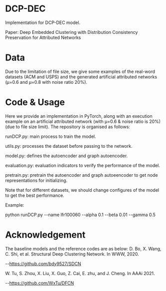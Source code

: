 # DCP-DEC
Implementation for DCP-DEC model.

Paper: Deep Embedded Clustering with Distribution Consistency Preservation for Attributed Networks

# Data
Due to the limitation of file size, we give some examples of the real-word datasets (ACM and USPS) and the generated artificial attributed networks (μ=0.6 and μ=0.8 with noise ratio 20%).

# Code & Usage
Here we provide an implementation in PyTorch, along with an execution example on an artificial attributed network (with μ=0.6 & noise ratio is 20%)(due to file size limit). The repository is organised as follows:

runDCP.py: main process to train the model.

utils.py: processes the dataset before passing to the network.

model.py: defines the autoencoder and graph autoencoder.

evaluation.py: evaluation indicators to verify the performance of the model.

pretrain.py: pretrain the autoencoder and graph autoeencoder to get node representations for initializing.

Note that for different datasets, we should change configures of the model to get the best performance.

Example:

python runDCP.py --name lfr100060 --alpha 0.1 --beta 0.01 --gamma 0.5

# Acknowledgement
The baseline models and the reference codes are as below:
D. Bo, X. Wang, C. Shi, et al. Structural Deep Clustering Network. In WWW, 2020.

--https://github.com/bdy9527/SDCN

W. Tu, S. Zhou, X. Liu, X. Guo, Z. Cai, E. zhu, and J. Cheng. In AAAi 2021.

--https://github.com/WxTu/DFCN
